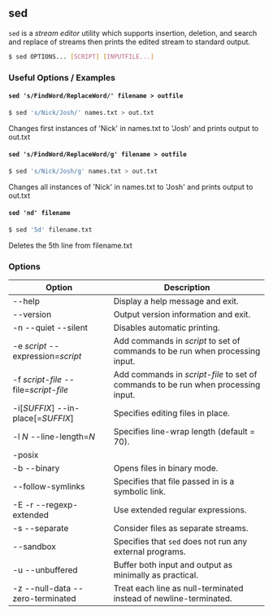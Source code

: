---
---

sed
-------
`sed` is a _stream editor_ utility which supports insertion, deletion, and search and replace of streams then prints the edited stream to standard output.  

~~~ bash
$ sed OPTIONS... [SCRIPT] [INPUTFILE...]
~~~

<!--more-->

### Useful Options / Examples

#### `sed 's/FindWord/ReplaceWord/' filename > outfile`
~~~ bash
$ sed 's/Nick/Josh/' names.txt > out.txt
~~~
Changes first instances of 'Nick' in names.txt to 'Josh' and prints output to out.txt

#### `sed 's/FindWord/ReplaceWord/g' filename > outfile`
~~~ bash
$ sed 's/Nick/Josh/g' names.txt > out.txt
~~~
Changes all instances of 'Nick' in names.txt to 'Josh' and prints output to out.txt

#### `sed 'nd' filename`
~~~ bash
$ sed '5d' filename.txt
~~~
Deletes the 5th line from filename.txt

### Options

| Option | Description |
| --- | --- |
| --help | Display a help message and exit. |
| --version | Output version information and exit. |
| -n --quiet --silent | Disables automatic printing. |
| -e _script_ --expression=_script_ | Add commands in _script_ to set of commands to be run when processing input. |
| -f _script-file_ --file=_script-file_ | Add commands in _script-file_ to set of commands to be run when processing input. |
| -i[_SUFFIX_] --in-place[=_SUFFIX_] | Specifies editing files in place. |
| -l _N_ --line-length=_N_ | Specifies line-wrap length (default = 70). |
| -posix | |
| -b --binary | Opens files in binary mode. |
| --follow-symlinks | Specifies that file passed in is a symbolic link. |
| -E -r --regexp-extended | Use extended regular expressions. |
| -s --separate | Consider files as separate streams. |
| --sandbox | Specifies that `sed` does not run any external programs. |
| -u --unbuffered | Buffer both input and output as minimally as practical. |
| -z --null-data --zero-terminated | Treat each line as null-terminated instead of newline-terminated. |
